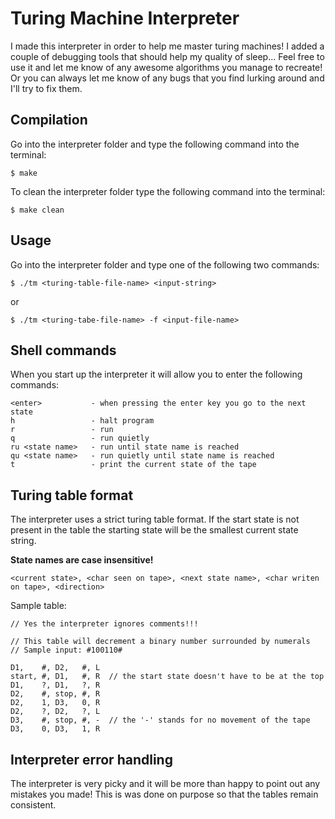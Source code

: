 # Turing Machine Interpreter

I made this interpreter in order to help me master turing machines! I added
a couple of debugging tools that should help my quality of sleep... Feel
free to use it and let me know of any awesome algorithms you manage to 
recreate! Or you can always let me know of any bugs that you find lurking
around and I'll try to fix them.

## Compilation

Go into the interpreter folder and type the following command into the
terminal:

    $ make

To clean the interpreter folder type the following command into the
terminal:

    $ make clean

## Usage

Go into the interpreter folder and type one of the following two
commands:

    $ ./tm <turing-table-file-name> <input-string>

  or

    $ ./tm <turing-tabe-file-name> -f <input-file-name>

## Shell commands

When you start up the interpreter it will allow you to enter the following
commands:

    <enter>           - when pressing the enter key you go to the next state
    h                 - halt program
    r                 - run
    q                 - run quietly
    ru <state name>   - run until state name is reached
    qu <state name>   - run quietly until state name is reached
    t                 - print the current state of the tape

## Turing table format

The interpreter uses a strict turing table format. If the start state is 
not present in the table the starting state will be the smallest current 
state string.

**State names are case insensitive!**

    <current state>, <char seen on tape>, <next state name>, <char writen on tape>, <direction>

Sample table:

    // Yes the interpreter ignores comments!!!

    // This table will decrement a binary number surrounded by numerals
    // Sample input: #100110#

    D1,    #, D2,   #, L
    start, #, D1,   #, R  // the start state doesn't have to be at the top
    D1,    ?, D1,   ?, R
    D2,    #, stop, #, R
    D2,    1, D3,   0, R
    D2,    ?, D2,   ?, L
    D3,    #, stop, #, -  // the '-' stands for no movement of the tape
    D3,    0, D3,   1, R



## Interpreter error handling

The interpreter is very picky and it will be more than happy to point out
any mistakes you made! This is was done on purpose so that the tables 
remain consistent.
